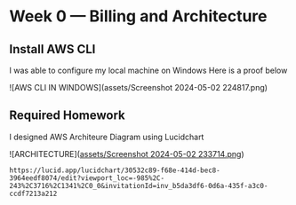 # Week 0 — Billing and Architecture

## Install AWS CLI
I was able to configure my local machine on Windows
Here is a proof below

![AWS CLI IN WINDOWS](assets/Screenshot 2024-05-02 224817.png)


## Required Homework


 I designed AWS Architeure Diagram using Lucidchart

![ARCHITECTURE]([assets/Screenshot 2024-05-02 233714.png](https://github.com/Toffee-Tech/aws-bootcamp-cruddur-2023/commit/dc2cbe76ab629af33ca72faeaa851526d136378f))

```
https://lucid.app/lucidchart/30532c89-f68e-414d-bec8-3964eedf8074/edit?viewport_loc=-985%2C-243%2C3716%2C1341%2C0_0&invitationId=inv_b5da3df6-0d6a-435f-a3c0-ccdf7213a212
```
